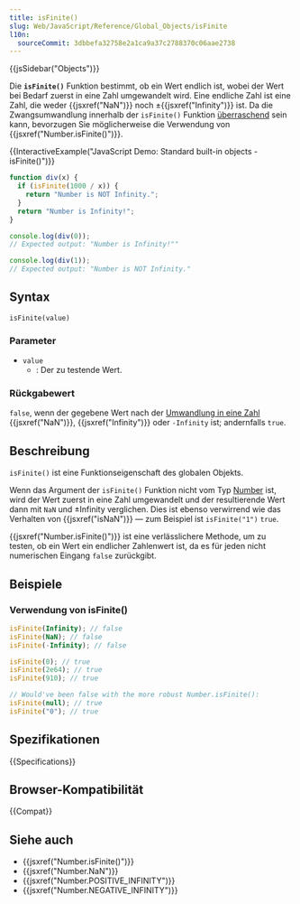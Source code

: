 ```yaml
---
title: isFinite()
slug: Web/JavaScript/Reference/Global_Objects/isFinite
l10n:
  sourceCommit: 3dbbefa32758e2a1ca9a37c2788370c06aae2738
---
```


{{jsSidebar("Objects")}}

Die **`isFinite()`** Funktion bestimmt, ob ein Wert endlich ist, wobei der Wert bei Bedarf zuerst in eine Zahl umgewandelt wird. Eine endliche Zahl ist eine Zahl, die weder {{jsxref("NaN")}} noch ±{{jsxref("Infinity")}} ist. Da die Zwangsumwandlung innerhalb der `isFinite()` Funktion [überraschend](/de/docs/Web/JavaScript/Reference/Global_Objects/isNaN#description) sein kann, bevorzugen Sie möglicherweise die Verwendung von {{jsxref("Number.isFinite()")}}.

{{InteractiveExample("JavaScript Demo: Standard built-in objects - isFinite()")}}

```js interactive-example
function div(x) {
  if (isFinite(1000 / x)) {
    return "Number is NOT Infinity.";
  }
  return "Number is Infinity!";
}

console.log(div(0));
// Expected output: "Number is Infinity!""

console.log(div(1));
// Expected output: "Number is NOT Infinity."
```

## Syntax

```js-nolint
isFinite(value)
```

### Parameter

- `value`
  - : Der zu testende Wert.

### Rückgabewert

`false`, wenn der gegebene Wert nach der [Umwandlung in eine Zahl](/de/docs/Web/JavaScript/Reference/Global_Objects/Number#number_coercion) {{jsxref("NaN")}}, {{jsxref("Infinity")}} oder `-Infinity` ist; andernfalls `true`.

## Beschreibung

`isFinite()` ist eine Funktionseigenschaft des globalen Objekts.

Wenn das Argument der `isFinite()` Funktion nicht vom Typ [Number](/de/docs/Web/JavaScript/Guide/Data_structures#number_type) ist, wird der Wert zuerst in eine Zahl umgewandelt und der resultierende Wert dann mit `NaN` und ±Infinity verglichen. Dies ist ebenso verwirrend wie das Verhalten von {{jsxref("isNaN")}} — zum Beispiel ist `isFinite("1")` `true`.

{{jsxref("Number.isFinite()")}} ist eine verlässlichere Methode, um zu testen, ob ein Wert ein endlicher Zahlenwert ist, da es für jeden nicht numerischen Eingang `false` zurückgibt.

## Beispiele

### Verwendung von isFinite()

```js
isFinite(Infinity); // false
isFinite(NaN); // false
isFinite(-Infinity); // false

isFinite(0); // true
isFinite(2e64); // true
isFinite(910); // true

// Would've been false with the more robust Number.isFinite():
isFinite(null); // true
isFinite("0"); // true
```

## Spezifikationen

{{Specifications}}

## Browser-Kompatibilität

{{Compat}}

## Siehe auch

- {{jsxref("Number.isFinite()")}}
- {{jsxref("Number.NaN")}}
- {{jsxref("Number.POSITIVE_INFINITY")}}
- {{jsxref("Number.NEGATIVE_INFINITY")}}

